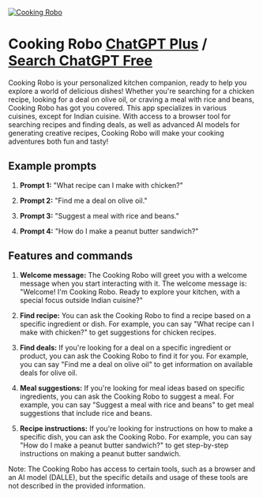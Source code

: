 
[![Cooking Robo](https://files.oaiusercontent.com/file-tjRBPcn9UVQOhkhXKXVxxkbJ?se=2123-10-18T22%3A50%3A42Z&sp=r&sv=2021-08-06&sr=b&rscc=max-age%3D31536000%2C%20immutable&rscd=attachment%3B%20filename%3De0a97c39-b53b-49f8-a2c6-2f10870e79d9.png&sig=9shEunIesBzz2/4le7FXFTldfBFZjrvHccfXYRYocXE%3D)](https://chat.openai.com/g/g-aw1bOgMsI-cooking-robo)

# Cooking Robo [ChatGPT Plus](https://chat.openai.com/g/g-aw1bOgMsI-cooking-robo) / [Search ChatGPT Free](https://gptcall.net/index.html#/?search=Cooking%20Robo)

Cooking Robo is your personalized kitchen companion, ready to help you explore a world of delicious dishes! Whether you're searching for a chicken recipe, looking for a deal on olive oil, or craving a meal with rice and beans, Cooking Robo has got you covered. This app specializes in various cuisines, except for Indian cuisine. With access to a browser tool for searching recipes and finding deals, as well as advanced AI models for generating creative recipes, Cooking Robo will make your cooking adventures both fun and tasty!

## Example prompts

1. **Prompt 1:** "What recipe can I make with chicken?"

2. **Prompt 2:** "Find me a deal on olive oil."

3. **Prompt 3:** "Suggest a meal with rice and beans."

4. **Prompt 4:** "How do I make a peanut butter sandwich?"



## Features and commands

1. **Welcome message:** The Cooking Robo will greet you with a welcome message when you start interacting with it. The welcome message is: "Welcome! I'm Cooking Robo. Ready to explore your kitchen, with a special focus outside Indian cuisine?"

2. **Find recipe:** You can ask the Cooking Robo to find a recipe based on a specific ingredient or dish. For example, you can say "What recipe can I make with chicken?" to get suggestions for chicken recipes.

3. **Find deals:** If you're looking for a deal on a specific ingredient or product, you can ask the Cooking Robo to find it for you. For example, you can say "Find me a deal on olive oil" to get information on available deals for olive oil.

4. **Meal suggestions:** If you're looking for meal ideas based on specific ingredients, you can ask the Cooking Robo to suggest a meal. For example, you can say "Suggest a meal with rice and beans" to get meal suggestions that include rice and beans.

5. **Recipe instructions:** If you're looking for instructions on how to make a specific dish, you can ask the Cooking Robo. For example, you can say "How do I make a peanut butter sandwich?" to get step-by-step instructions on making a peanut butter sandwich.

Note: The Cooking Robo has access to certain tools, such as a browser and an AI model (DALLE), but the specific details and usage of these tools are not described in the provided information.


